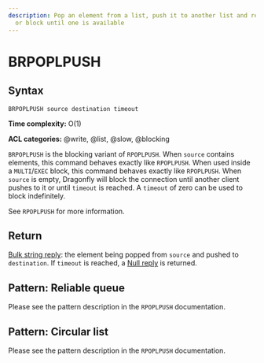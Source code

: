 ```yaml
---
description: Pop an element from a list, push it to another list and return it;
  or block until one is available
---
```


# BRPOPLPUSH

## Syntax

    BRPOPLPUSH source destination timeout

**Time complexity:** O(1)

**ACL categories:** @write, @list, @slow, @blocking

`BRPOPLPUSH` is the blocking variant of `RPOPLPUSH`.
When `source` contains elements, this command behaves exactly like `RPOPLPUSH`.
When used inside a `MULTI`/`EXEC` block, this command behaves exactly like `RPOPLPUSH`.
When `source` is empty, Dragonfly will block the connection until another client
pushes to it or until `timeout` is reached. A `timeout` of zero can be used to block indefinitely.

See `RPOPLPUSH` for more information.

## Return

[Bulk string reply](https://redis.io/docs/reference/protocol-spec/#bulk-strings): the element being popped from `source` and pushed to `destination`.
If `timeout` is reached, a [Null reply](https://redis.io/docs/reference/protocol-spec/#bulk-strings) is returned.

## Pattern: Reliable queue

Please see the pattern description in the `RPOPLPUSH` documentation.

## Pattern: Circular list

Please see the pattern description in the `RPOPLPUSH` documentation.
